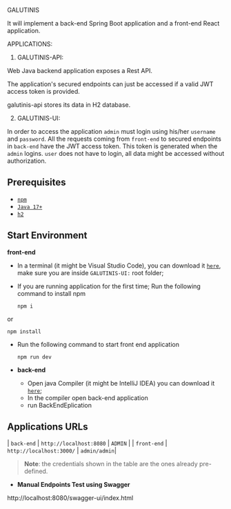 GALUTINIS

It will implement a back-end Spring Boot application and a front-end React application.

APPLICATIONS:

1. GALUTINIS-API:

Web Java backend application exposes a Rest API.

The application's secured endpoints can just be accessed if a valid JWT access token is provided.

galutinis-api stores its data in H2 database.
  
2. GALUTINIS-UI:
  
  In order to access the application `admin` must login using his/her `username` and `password`. All the requests coming from `front-end` to secured endpoints in `back-end` have the JWT access token. This token is generated when the `admin` logins.
  `user` does not have to login, all data might be accessed without authorization.

  
 
## Prerequisites

- [`npm`](https://docs.npmjs.com/downloading-and-installing-node-js-and-npm)
- [`Java 17+`](https://www.oracle.com/java/technologies/downloads/#java17)
- [`h2`](https://www.h2database.com/html/download.html)


## Start Environment

**front-end**

- In a terminal (it might be Visual Studio Code), you can download it [`here`](https://code.visualstudio.com/download), make sure you are inside `GALUTINIS-UI:` root folder;

- If you are running application for the first time; Run the following command to install npm 
   ```
   npm i
 
 or

   ```
   npm install
   ```

- Run the following command to start front end application 

   ```
   npm run dev

- **back-end**

  - Open java Compiler (it might be IntelliJ IDEA) you can download it [`here`](https://www.jetbrains.com/idea/download/?section=windows);
  - In the compiler open back-end application
  - run BackEndEplication

  

## Applications URLs

  | `back-end`     | `http://localhost:8080`      | `ADMIN`                                     |
  | `front-end`    | `http://localhost:3000/`     | `admin/admin`|

> **Note**: the credentials shown in the table are the ones already pre-defined.

- **Manual Endpoints Test using Swagger**
  
 http://localhost:8080/swagger-ui/index.html
    


